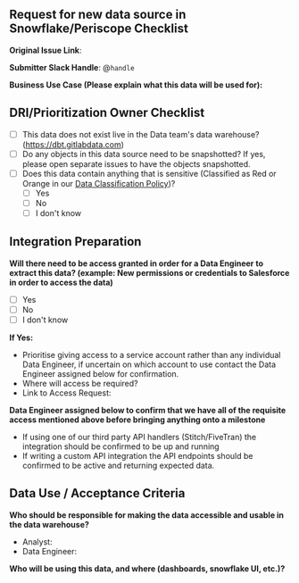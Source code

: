 ## Request for new data source in Snowflake/Periscope Checklist

<!--
Please complete all items. Ask questions in the #data slack channel
--->

**Original Issue Link**:
<!--
If none, please include a description
--->

**Submitter Slack Handle**: @`handle`

**Business Use Case (Please explain what this data will be used for):** 


## DRI/Prioritization Owner Checklist
* [ ] This data does not exist live in the Data team's data warehouse? (https://dbt.gitlabdata.com) 
* [ ] Do any objects in this data source need to be snapshotted? If yes, please open separate issues to have the objects snapshotted.
* [ ] Does this data contain anything that is sensitive (Classified as Red or Orange in our [Data Classification Policy](https://about.gitlab.com/handbook/engineering/security/data-classification-policy.html#data-classification-levels))?
  - [ ] Yes 
  - [ ] No
  - [ ] I don't know

## Integration Preparation 

<!--
Sufficient access needs to be granted and verified before we can begin working on an automated extraction
--->

**Will there need to be access granted in order for a Data Engineer to extract this data? (example: New permissions or credentials to Salesforce in order to access the data)**
  - [ ] Yes 
  - [ ] No
  - [ ] I don't know

**If Yes:**
- Prioritise giving access to a service account rather than any individual Data Engineer, if uncertain on which account to 
use contact the Data Engineer assigned below for confirmation.  
- Where will access be required? 
- Link to Access Request: <!-- This can be blank to start, will need to be added for prioritization -->

**Data Engineer assigned below to confirm that we have all of the requisite access mentioned above before bringing anything onto a milestone**
- If using one of our third party API handlers (Stitch/FiveTran) the integration should be confirmed to be up and running 
- If writing a custom API integration the API endpoints should be confirmed to be active and returning expected data.

## Data Use / Acceptance Criteria 

**Who should be responsible for making the data accessible and usable in the data warehouse?**
- Analyst: <!-- please tag them -->
- Data Engineer: <!-- please tag them -->

**Who will be using this data, and where (dashboards, snowflake UI, etc.)?**
